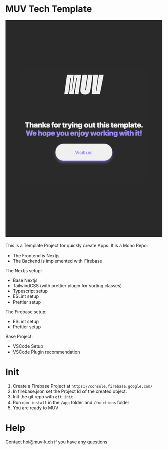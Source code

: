 # MUV Tech Template
![Preview](/template-preview.png "Preview Image")

This is a Template Project for quickly create Apps. It is a Mono Repo:

- The Frontend is Nextjs
- The Backend is implemented with Firebase

The Nextjs setup:
- Base Nextjs 
- TailwindCSS (with prettier plugin for sorting classes)
- Typescript setup
- ESLint setup
- Prettier setup

The Firebase setup:
- ESLint setup
- Prettier setup

Base Project: 
- VSCode Setup
- VSCode Plugin recommendation 

# Init
1. Create a Firebase Project at `https://console.firebase.google.com/`
1. In firebase.json set the Project Id of the created object.
1. Init the git repo with `git init`
1. Run `npm install` in the `/app` folder and `/functions` folder
1. You are ready to MUV 


# Help
Contact hoi@muv-k.ch if you have any questions 